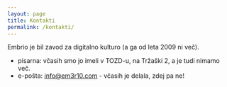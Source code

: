 ```yaml
---
layout: page
title: Kontakti
permalink: /kontakti/
---
```


Embrio je bil zavod za digitalno kulturo (a ga od leta 2009 ni več).

* pisarna: včasih smo jo imeli v TOZD-u, na Tržaški 2, a je tudi nimamo več.
* e-pošta: info@em3r10.com - včasih je delala, zdej pa ne!